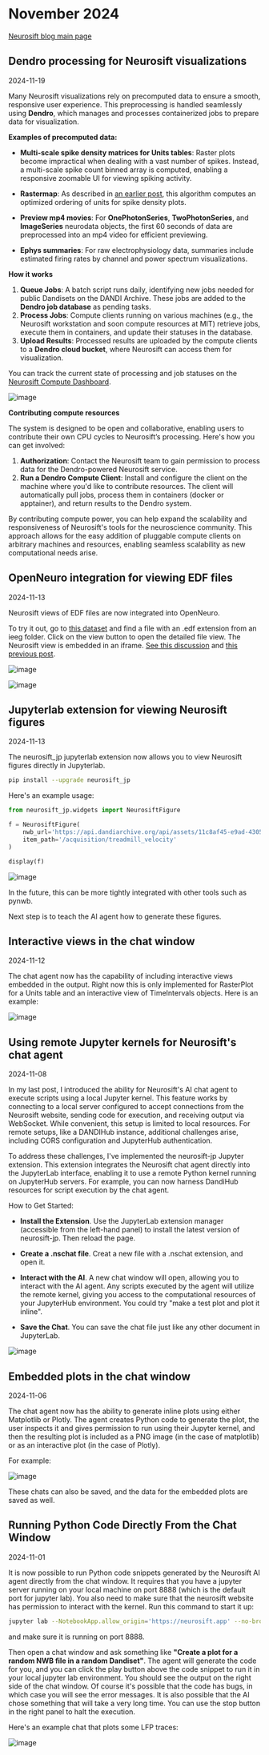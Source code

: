 # November 2024

[Neurosift blog main page](https://magland.github.io/neurosift-blog)

## Dendro processing for Neurosift visualizations

2024-11-19

Many Neurosift visualizations rely on precomputed data to ensure a smooth, responsive user experience. This preprocessing is handled seamlessly using **Dendro**, which manages and processes containerized jobs to prepare data for visualization.

**Examples of precomputed data:**

- **Multi-scale spike density matrices for Units tables**: 
  Raster plots become impractical when dealing with a vast number of spikes. Instead, a multi-scale spike count binned array is computed, enabling a responsive zoomable UI for viewing spiking activity.

- **Rastermap**: 
  As described in [an earlier post](#multiscale-spike-density-and-rastermap-integration), this algorithm computes an optimized ordering of units for spike density plots.

- **Preview mp4 movies**: 
  For **OnePhotonSeries**, **TwoPhotonSeries**, and **ImageSeries** neurodata objects, the first 60 seconds of data are preprocessed into an mp4 video for efficient previewing.

- **Ephys summaries**: 
  For raw electrophysiology data, summaries include estimated firing rates by channel and power spectrum visualizations.

**How it works**

1. **Queue Jobs**: A batch script runs daily, identifying new jobs needed for public Dandisets on the DANDI Archive. These jobs are added to the **Dendro job database** as pending tasks.
2. **Process Jobs**: Compute clients running on various machines (e.g., the Neurosift workstation and soon compute resources at MIT) retrieve jobs, execute them in containers, and update their statuses in the database.
3. **Upload Results**: Processed results are uploaded by the compute clients to a **Dendro cloud bucket**, where Neurosift can access them for visualization.

You can track the current state of processing and job statuses on the [Neurosift Compute Dashboard](https://neurosift.app/?p=/compute).

![image](https://github.com/user-attachments/assets/900575c0-ec7f-48a2-a1c4-ea891621eae1)


**Contributing compute resources**

The system is designed to be open and collaborative, enabling users to contribute their own CPU cycles to Neurosift’s processing. Here's how you can get involved:

1. **Authorization**: Contact the Neurosift team to gain permission to process data for the Dendro-powered Neurosift service.
2. **Run a Dendro Compute Client**: Install and configure the client on the machine where you'd like to contribute resources. The client will automatically pull jobs, process them in containers (docker or apptainer), and return results to the Dendro system.

By contributing compute power, you can help expand the scalability and responsiveness of Neurosift's tools for the neuroscience community. This approach allows for the easy addition of pluggable compute clients on arbitrary machines and resources, enabling seamless scalability as new computational needs arise.

## OpenNeuro integration for viewing EDF files

2024-11-13

Neurosift views of EDF files are now integrated into OpenNeuro.

To try it out, go to [this dataset](https://openneuro.org/datasets/ds005592/versions/1.0.0) and find a file with an .edf extension from an ieeg folder. Click on the view button to open the detailed file view. The Neurosift view is embedded in an iframe. [See this discussion](https://github.com/OpenNeuroOrg/openneuro/pull/3187#issuecomment-2463224025) and [this previous post](#support-for-ieeg-data-in-edf-files-on-openneuro).

![image](https://github.com/user-attachments/assets/eaee8856-aca4-4d65-970b-0fa7118525c2)

![image](https://github.com/user-attachments/assets/db7d945e-47a3-4c58-9a6b-ee6ff0a02fbb)


## Jupyterlab extension for viewing Neurosift figures

2024-11-13

The neurosift_jp jupyterlab extension now allows you to view Neurosift figures directly in Jupyterlab.

```bash
pip install --upgrade neurosift_jp
```

Here's an example usage:

```python
from neurosift_jp.widgets import NeurosiftFigure

f = NeurosiftFigure(
    nwb_url='https://api.dandiarchive.org/api/assets/11c8af45-e9ad-4305-9737-12a490328e49/download/',
    item_path='/acquisition/treadmill_velocity'
)

display(f)
```

![image](https://github.com/user-attachments/assets/903b29bd-628e-4790-b4f7-12788b548168)


In the future, this can be more tightly integrated with other tools such as pynwb.

Next step is to teach the AI agent how to generate these figures.

## Interactive views in the chat window

2024-11-12

The chat agent now has the capability of including interactive views embedded in the output. Right now this is only implemented for RasterPlot for a Units table and an interactive view of TimeIntervals objects. Here is an example:

![image](https://github.com/user-attachments/assets/9a615f07-dd25-4e7e-97b5-77bd0bc0d064)

## Using remote Jupyter kernels for Neurosift's chat agent

2024-11-08

In my last post, I introduced the ability for Neurosift's AI chat agent to execute scripts using a local Jupyter kernel. This feature works by connecting to a local server configured to accept connections from the Neurosift website, sending code for execution, and receiving output via WebSocket. While convenient, this setup is limited to local resources. For remote setups, like a DANDIHub instance, additional challenges arise, including CORS configuration and JupyterHub authentication.

To address these challenges, I've implemented the neurosift-jp Jupyter extension. This extension integrates the Neurosift chat agent directly into the JupyterLab interface, enabling it to use a remote Python kernel running on JupyterHub servers. For example, you can now harness DandiHub resources for script execution by the chat agent.

How to Get Started:

* **Install the Extension**. Use the JupyterLab extension manager (accessible from the left-hand panel) to install the latest version of neurosift-jp. Then reload the page.

* **Create a .nschat file**. Creat a new file with a .nschat extension, and open it.

* **Interact with the AI**. A new chat window will open, allowing you to interact with the AI agent. Any scripts executed by the agent will utilize the remote kernel, giving you access to the computational resources of your JupyterHub environment. You could try "make a test plot and plot it inline".

* **Save the Chat**. You can save the chat file just like any other document in JupyterLab.


![image](https://github.com/user-attachments/assets/7b3bebc9-9799-4c9c-a221-c8e2c6be5ab2)


## Embedded plots in the chat window

2024-11-06

The chat agent now has the ability to generate inline plots using either Matplotlib or Plotly. The agent creates Python code to generate the plot, the user inspects it and gives permission to run using their Jupyter kernel, and then the resulting plot is included as a PNG image (in the case of matplotlib) or as an interactive plot (in the case of Plotly).

For example:

![image](https://github.com/user-attachments/assets/b92e6241-0afc-4bec-8ceb-77ebcbcf1452)

These chats can also be saved, and the data for the embedded plots are saved as well.

## Running Python Code Directly From the Chat Window

2024-11-01

It is now possible to run Python code snippets generated by the Neurosift AI agent directly from the chat window. It requires that you have a jupyter server running on your local machine on port 8888 (which is the default port for jupyter lab). You also need to make sure that the neurosift website has permission to interact with the kernel. Run this command to start it up:

```bash
jupyter lab --NotebookApp.allow_origin='https://neurosift.app' --no-browser
```

and make sure it is running on port 8888.

Then open a chat window and ask something like **"Create a plot for a random NWB file in a random Dandiset"**. The agent will generate the code for you, and you can click the play button above the code snippet to run it in your local jupyter lab environment. You should see the output on the right side of the chat window. Of course it's possible that the code has bugs, in which case you will see the error messages. It is also possible that the AI chose something that will take a very long time. You can use the stop button in the right panel to halt the execution.

Here's an example chat that plots some LFP traces:

![image](https://github.com/user-attachments/assets/a9a7ae5f-d769-4c09-9f71-a349cf527ed0)
